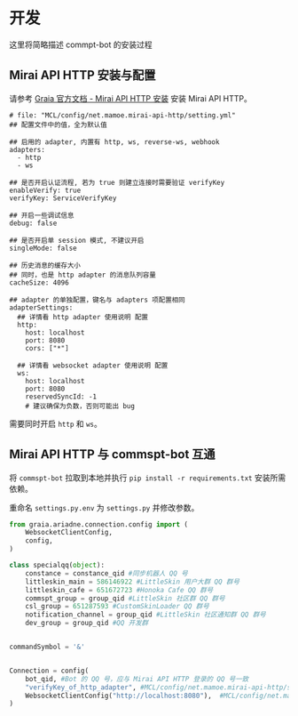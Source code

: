 # 开发
这里将简略描述 commpt-bot 的安装过程

## Mirai API HTTP 安装与配置

请参考 [Graia 官方文档 - Mirai API HTTP 安装](https://graia.cn/ariadne/appendix/mah-install/#mirai-api-http) 安装 Mirai API HTTP。

``` config/net.mamoe.mirai-api-http
# file: "MCL/config/net.mamoe.mirai-api-http/setting.yml"
## 配置文件中的值，全为默认值

## 启用的 adapter, 内置有 http, ws, reverse-ws, webhook
adapters:
  - http
  - ws

## 是否开启认证流程, 若为 true 则建立连接时需要验证 verifyKey
enableVerify: true
verifyKey: ServiceVerifyKey

## 开启一些调试信息
debug: false

## 是否开启单 session 模式, 不建议开启
singleMode: false

## 历史消息的缓存大小
## 同时，也是 http adapter 的消息队列容量
cacheSize: 4096

## adapter 的单独配置，键名与 adapters 项配置相同
adapterSettings:
  ## 详情看 http adapter 使用说明 配置
  http:
    host: localhost
    port: 8080
    cors: ["*"]

  ## 详情看 websocket adapter 使用说明 配置
  ws:
    host: localhost
    port: 8080
    reservedSyncId: -1
    # 建议确保为负数，否则可能出 bug
```

需要同时开启 `http` 和 `ws`。

## Mirai API HTTP 与 commspt-bot 互通

将 `commspt-bot` 拉取到本地并执行 `pip install -r requirements.txt` 安装所需依赖。

重命名 `settings.py.env` 为 `settings.py` 并修改参数。

``` settings.py
from graia.ariadne.connection.config import (
    WebsocketClientConfig,
    config,
)

class specialqq(object):
    constance = constance_qid #同步机器人 QQ 号
    littleskin_main = 586146922 #LittleSkin 用户大群 QQ 群号
    littleskin_cafe = 651672723 #Honoka Cafe QQ 群号
    commspt_group = group_qid #LittleSkin 社区群 QQ 群号
    csl_group = 651287593 #CustomSkinLoader QQ 群号
    notification_channel = group_qid #LittleSkin 社区通知群 QQ 群号
    dev_group = group_qid #QQ 开发群


commandSymbol = '&'


Connection = config(
    bot_qid, #Bot 的 QQ 号，应与 Mirai API HTTP 登录的 QQ 号一致
    "verifyKey_of_http_adapter", #MCL/config/net.mamoe.mirai-api-http/setting.yml 中配置的 verifyKey
    WebsocketClientConfig("http://localhost:8080"),  #MCL/config/net.mamoe.mirai-api-http/setting.yml 中配置的 WebSocket Adapters 的 host 和 port
)

```
